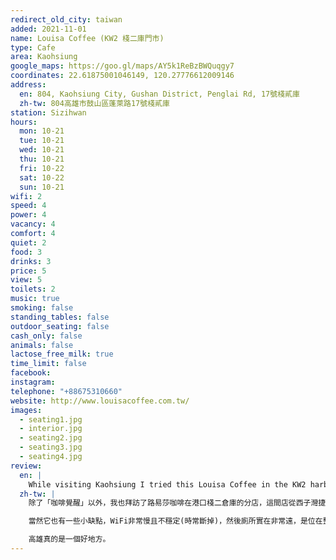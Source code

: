 ```yaml
---
redirect_old_city: taiwan
added: 2021-11-01
name: Louisa Coffee (KW2 棧二庫門市)
type: Cafe
area: Kaohsiung
google_maps: https://goo.gl/maps/AY5k1ReBzBWQuqgy7
coordinates: 22.61875001046149, 120.27776612009146
address:
  en: 804, Kaohsiung City, Gushan District, Penglai Rd, 17號棧貳庫
  zh-tw: 804高雄市鼓山區蓬萊路17號棧貳庫
station: Sizihwan
hours:
  mon: 10-21
  tue: 10-21
  wed: 10-21
  thu: 10-21
  fri: 10-22
  sat: 10-22
  sun: 10-21
wifi: 2
speed: 4
power: 4
vacancy: 4
comfort: 4
quiet: 2
food: 3
drinks: 3
price: 5
view: 5
toilets: 2
music: true
smoking: false
standing_tables: false
outdoor_seating: false
cash_only: false
animals: false
lactose_free_milk: true
time_limit: false
facebook: 
instagram: 
telephone: "+88675310660"
website: http://www.louisacoffee.com.tw/
images:
  - seating1.jpg
  - interior.jpg
  - seating2.jpg
  - seating3.jpg
  - seating4.jpg
review:
  en: |
    While visiting Kaohsiung I tried this Louisa Coffee in the KW2 harbor side warehouse, about a 10 minute walk from the Sizihwan MRT station. From the first floor it doesn't look like much, but if you go upstairs you'll find a huge seating area. The seats facing the water looked nice (although the sun might be too bright in the afternoon). There was some drawbacks though. The WiFi was a little slow and unstable (disconnects from time to time). Also, the restrooms are quite far away, located at the other end of the building, which was a little annoying.
  zh-tw: |
    除了「咖啡覺醒」以外，我也拜訪了路易莎咖啡在港口棧二倉庫的分店，這間店從西子灣捷運站走去約要十到十五分鐘的時間，在酷熱的高雄天氣下需要有點勇氣，不過絕對值得！從一樓進去時會覺得平凡無奇，但上到二樓就會找到一個非~~~非~~~常大的座位區(住台北住久了，有時候會忘了咖啡廳是可以很大的！)，面對海邊的座位看起來太愜意浪漫了，尤其是下午可以一邊看夕陽一邊工作，可以紓解一些壓力(雖然太陽照下來可能會太過強烈)，西子灣燒得紅通通的落日真的名不虛傳，邊工作邊等夕陽也是別有一番風味。而雖然這裡有非常多的座位，但待了兩三小時卻發現意外的安靜，且座位上都有插座，使用起來非常便利，因此也看到一些學生在這裡用平板上網課和讀書，感覺是學生的熱門讀書據點。

    當然它也有一些小缺點，WiFi非常慢且不穩定(時常斷掉)，然後廁所實在非常遠，是位在整個大倉庫的盡頭，如果一個人前來可能會有點擔心筆電和貴重物品留在原位，會有點煩躁，但整體來說瑕不掩瑜。

    高雄真的是一個好地方。
---
```

